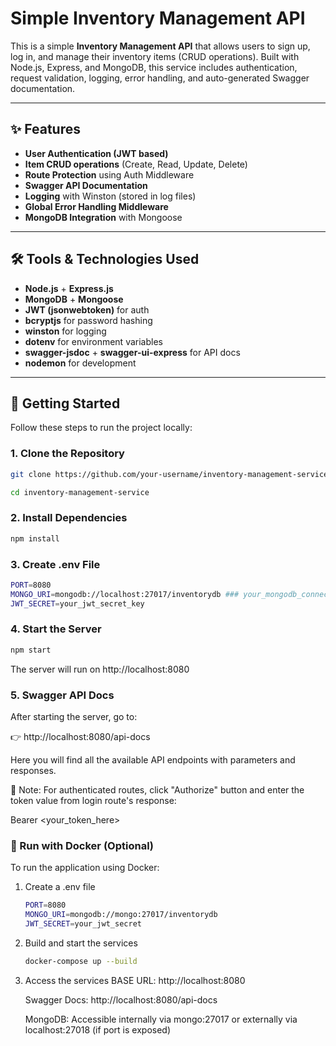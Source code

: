 # Simple Inventory Management API

This is a simple **Inventory Management API** that allows users to sign up, log in, and manage their inventory items (CRUD operations). Built with Node.js, Express, and MongoDB, this service includes authentication, request validation, logging, error handling, and auto-generated Swagger documentation.

---

## ✨ Features

- **User Authentication (JWT based)**
- **Item CRUD operations** (Create, Read, Update, Delete)
- **Route Protection** using Auth Middleware
- **Swagger API Documentation**
- **Logging** with Winston (stored in log files)
- **Global Error Handling Middleware**
- **MongoDB Integration** with Mongoose

---

## 🛠️ Tools & Technologies Used

- **Node.js** + **Express.js**
- **MongoDB** + **Mongoose**
- **JWT (jsonwebtoken)** for auth
- **bcryptjs** for password hashing
- **winston** for logging
- **dotenv** for environment variables
- **swagger-jsdoc** + **swagger-ui-express** for API docs
- **nodemon** for development

---

## 🚀 Getting Started

Follow these steps to run the project locally:

### 1. Clone the Repository

```bash
git clone https://github.com/your-username/inventory-management-service.git
```
```bash
cd inventory-management-service
```

### 2. Install Dependencies

```bash
npm install
```

### 3. Create .env File

```bash
PORT=8080
MONGO_URI=mongodb://localhost:27017/inventorydb ### your_mongodb_connection_string
JWT_SECRET=your_jwt_secret_key
```

### 4. Start the Server

```bash
npm start
```
The server will run on http://localhost:8080

### 5. Swagger API Docs

After starting the server, go to:

👉 http://localhost:8080/api-docs

Here you will find all the available API endpoints with parameters and responses.

🔐 Note: For authenticated routes, click "Authorize" button and enter the token value from login route's response:

Bearer <your_token_here>

### 🐳 Run with Docker (Optional)

To run the application using Docker:

1. Create a .env file
    ```bash
    PORT=8080
    MONGO_URI=mongodb://mongo:27017/inventorydb
    JWT_SECRET=your_jwt_secret
    ```

2. Build and start the services
   ```bash
   docker-compose up --build
   ```

3. Access the services
   BASE URL: http://localhost:8080
   
   Swagger Docs: http://localhost:8080/api-docs
   
   MongoDB: Accessible internally via mongo:27017 or externally via localhost:27018 (if port is exposed)